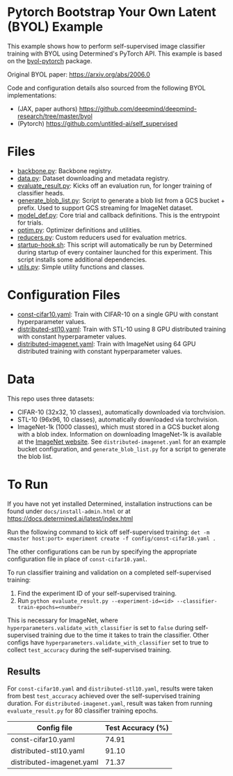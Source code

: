 # Pytorch Bootstrap Your Own Latent (BYOL) Example

This example shows how to perform self-supervised image classifier training with BYOL using
Determined's PyTorch API. This example is based on the [byol-pytorch](https://github.com/lucidrains/byol-pytorch/tree/master/byol_pytorch) package.

Original BYOL paper: https://arxiv.org/abs/2006.0

Code and configuration details also sourced from the following BYOL implementations:

- (JAX, paper authors) https://github.com/deepmind/deepmind-research/tree/master/byol
- (Pytorch) https://github.com/untitled-ai/self_supervised

# Files

- [backbone.py](backbone.py): Backbone registry.
- [data.py](data.py): Dataset downloading and metadata registry.
- [evaluate_result.py](evaluate_result.py): Kicks off an evaluation run, for longer training of classifier heads.
- [generate_blob_list.py](generate_blob_list.py): Script to generate a blob list from a GCS bucket + prefix. Used to support GCS streaming for ImageNet dataset.
- [model_def.py](model_def.py): Core trial and callback definitions. This is the entrypoint for trials.
- [optim.py](optim.py): Optimizer definitions and utilities.
- [reducers.py](reducers.py): Custom reducers used for evaluation metrics.
- [startup-hook.sh](startup-hook.sh): This script will automatically be run by Determined during startup of every container launched for this experiment. This script installs some additional dependencies.
- [utils.py](utils.py): Simple utility functions and classes.

# Configuration Files

- [const-cifar10.yaml](const-cifar10.yaml): Train with CIFAR-10 on a single GPU with constant hyperparameter values.
- [distributed-stl10.yaml](distributed-stl10.yaml): Train with STL-10 using 8 GPU distributed training with constant hyperparameter values.
- [distributed-imagenet.yaml](distributed-imagenet.yaml): Train with ImageNet using 64 GPU distributed training with constant hyperparameter values.

# Data

This repo uses three datasets:

- CIFAR-10 (32x32, 10 classes), automatically downloaded via torchvision.
- STL-10 (96x96, 10 classes), automatically downloaded via torchvision.
- ImageNet-1k (1000 classes), which must stored in a GCS bucket along with a blob index. Information on downloading ImageNet-1k is available at the [ImageNet website](https://image-net.org/download.php). See `distributed-imagenet.yaml` for an example bucket configuration, and `generate_blob_list.py` for a script to generate the blob list.

# To Run

If you have not yet installed Determined, installation instructions can be found under `docs/install-admin.html` or at https://docs.determined.ai/latest/index.html

Run the following command to kick off self-supervised training: `det -m <master host:port> experiment create -f config/const-cifar10.yaml .`

The other configurations can be run by specifying the appropriate configuration file in place of `const-cifar10.yaml`.

To run classifier training and validation on a completed self-supervised training:

1. Find the experiment ID of your self-supervised training.
2. Run `python evaluate_result.py --experiment-id=<id> --classifier-train-epochs=<number>`

This is necessary for ImageNet, where `hyperparameters.validate_with_classifier` is set to `false` during self-supervised training due to the time it takes to train the classifier. Other configs have `hyperparameters.validate_with_classifier` set to true to collect `test_accuracy` during the self-supervised training.

## Results

For `const-cifar10.yaml` and `distributed-stl10.yaml`, results were taken from best `test_accuracy` achieved over the self-supervised training duration. For `distributed-imagenet.yaml`, result was taken from running `evaluate_result.py` for 80 classifier training epochs.

| Config file               | Test Accuracy (%) |
| ------------------------- | ----------------- |
| const-cifar10.yaml        | 74.91             |
| distributed-stl10.yaml    | 91.10             |
| distributed-imagenet.yaml | 71.37             |
